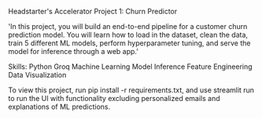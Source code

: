 Headstarter's Accelerator Project 1: Churn Predictor

'In this project, you will build an end-to-end pipeline for a customer churn prediction model. You will learn how to load in the dataset, clean the data, train 5 different ML models, perform hyperparameter tuning, and serve the model for inference through a web app.'

Skills:
Python
Groq
Machine Learning
Model Inference
Feature Engineering
Data Visualization

To view this project, run pip install -r requirements.txt, and use streamlit run to run the UI with functionality excluding personalized emails and explanations of ML predictions.